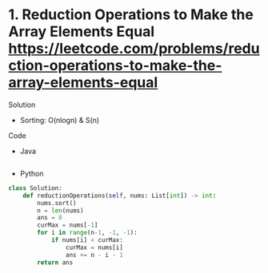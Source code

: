 # 1. Reduction Operations to Make the Array Elements Equal https://leetcode.com/problems/reduction-operations-to-make-the-array-elements-equal

Solution

- Sorting: O(nlogn) & S(n)

Code

- Java

```java

```

- Python

```python
class Solution:
    def reductionOperations(self, nums: List[int]) -> int:
        nums.sort()
        n = len(nums)
        ans = 0
        curMax = nums[-1]
        for i in range(n-1, -1, -1):
            if nums[i] < curMax:
                curMax = nums[i]
                ans += n - i - 1
        return ans
```
